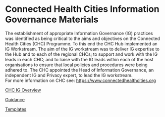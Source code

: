 # Connected Health Cities Information Governance Materials
The establishment of appropriate Information Governance (IG) practices was identified as being critical to the aims and objectives on the Connected Health Cities (CHC) Programme.  To this end the CHC Hub implemented an IG Workstream.  The aim of the IG workstream was to deliver IG expertise to the Hub and to each of the regional CHCs; to support and work with the IG leads in each CHC; and to liaise with the IG leads within each of the host organisations to ensure that local policies and procedures were being adhered to.  The CHC appointed the Head of Information Governance, an independent IG and Privacy expert, to lead the IG workstream.  
For more information on CHC see: https://www.connectedhealthcities.org

[CHC IG Overview](https://connectedhealthcities.github.io/chc-ig/)

[Guidance](https://github.com/connectedhealthcities/chc-ig/tree/master/guidance)

[Templates](https://github.com/connectedhealthcities/chc-ig/tree/master/templates)

